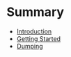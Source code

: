 # Summary

* [Introduction](README.md)
* [Getting Started](getting-started.md)
* [Dumping](dumping.md)

